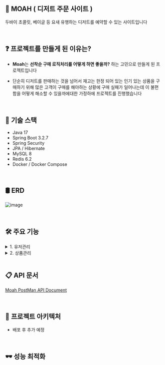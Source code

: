 
## 🍫 MOAH ( 디저트 주문 사이트 ) 

두바이 초콜릿, 베이글 등 요새 유행하는 디저트를 예약할 수 있는 사이트입니다 

<br>


## ❓ 프로젝트를 만들게 된 이유는?
- **Moah**는 **선착순 구매 로직처리를 어떻게 하면 좋을까?** 하는 고민으로 만들게 된 프로젝트입니다 

- 단순히 디저트를 판매하는 것을 넘어서 재고는 한정 되어 있는 인기 있는 상품을 구매하기 위해 많은 고객이 구매를 해야하는 상황에 구매 실패가 일어나는데 이 불편함을 어떻게 해소할 수 있을까에대한 가정하에 프로젝트를 진행했습니다

<br>

## 📐 기술 스택

- Java 17 
- Spring Boot 3.2.7
- Spring Security
- JPA / Hibernate
- MySQL 8
- Redis 6.2
- Docker / Docker Compose

<br>


## 🛢️ ERD 

![image](https://github.com/user-attachments/assets/4520ff66-b582-4210-bbbf-6d346a650e53)

<br>

## 🛠 주요 기능 

<details>
<summary>1. 유저관리 </summary>
<div dir="auto">

<br>

1. 회원가입 기능을 통해 사용자 계정을 생성합니다 
    - 이메일, 비밀번호, 이름, 생년월일, 전화번호, 주소를 저장
    - 비밀번호는 암호화 되어 저장
2. 로그인 및 로그아웃 기능을 통해 사용자는 편리하게 서비스를 이용할 수 있습니다.
    - 이메일, 비밀번호로 로그인
    - jwt 토큰을 활용한 로그인 기능
      - SpringSecurity , JWT 토큰을 활용하여 인증이 성공하면 access Token 발급
    - 사용자는 만료된 액세스 토큰 대신 유효한 리프레시 토큰을 사용하여 새로운 access Token 을 발급
    - 로그아웃 기능
3. 마이페이지를 통해 사용자는 자신의 정보를 업데이트할 수 있습니다.
    - 주소, 전화번호를 업데이트 

</div>
</details>


<details>
<summary>2. 상품관리 </summary>
<div dir="auto">

<br>

1. **상품** 

    - 상품 등록을 등록
    - 전체 상품 리스트를 조회
      - QueryDSL paging 처리 
    - 상품 상세 조회
   

        
        
2. **주문**

    - 주문내역에서는 사용자가 주문한 상품에 대한 상태를 보여주고 상품에 대한 주문 취소, 반품 기능을 제공
        - 주문 상품에 대한 상태 조회(주문 후 D+1에 배송중, D+2일에 배송완료로 변경 처리)
        - 주문 상품에 대한 취소
          - 주문 상태가 배송중이 되기 이전까지만 취소가 가능하며 취소 후에 는 상품의 재고를 복구
          - 주문 취소후 상태는 취소완료로 변경 
        - 상품에 대한 반품
          -  배송 완료 후 D+1일까지만 반품이 가능하고 그이후에는 반품이 불가능 
          -  배송 완료가 된 상품에 대해서만 반품이 가능하며 반품한 상품은 반품 신청 후 D+1에 재고에 반영
          -  재고에 반영된후 상태는 반품완료로 변경

</div>
</details>
<br>

## 📋 API 문서

[Moah PostMan API Document](https://documenter.getpostman.com/view/30861175/2sA3kUFgcG) 

<br>

## 📙 프로젝트 아키텍처 

- 배포 후 추가 예정

<br>

## 🕶️ 성능 최적화 








